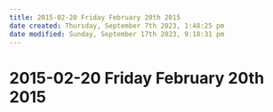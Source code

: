 ```yaml
---
title: 2015-02-20 Friday February 20th 2015
date created: Thursday, September 7th 2023, 1:48:25 pm
date modified: Sunday, September 17th 2023, 9:18:31 pm
---
```


# 2015-02-20 Friday February 20th 2015
